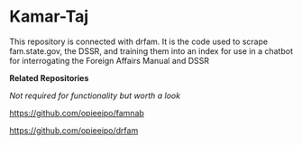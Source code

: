 # Kamar-Taj
This repository is connected with drfam. It is the code used to scrape fam.state.gov, the DSSR, and training them into an index for use in a chatbot for interrogating the Foreign Affairs Manual and DSSR

**Related Repositories**

*Not required for functionality but worth a look*

https://github.com/opieeipo/famnab

https://github.com/opieeipo/drfam
